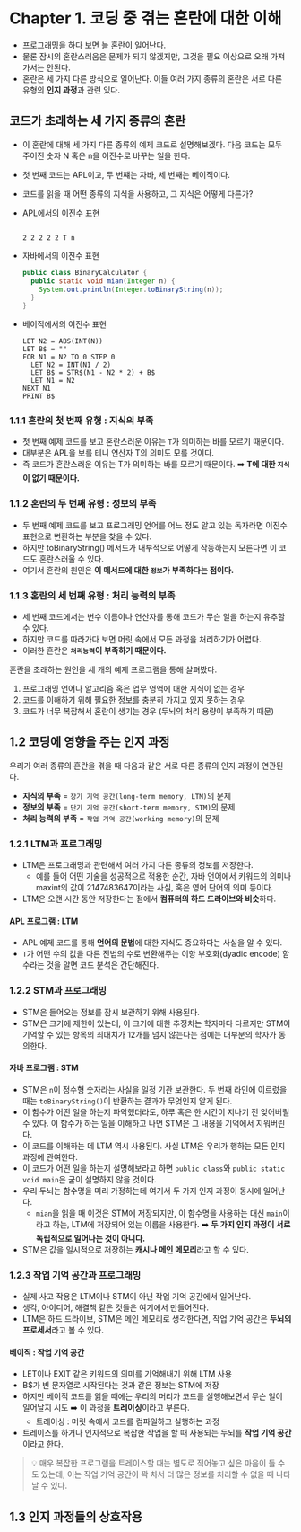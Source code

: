 # Chapter 1. 코딩 중 겪는 혼란에 대한 이해

- 프로그래밍을 하다 보면 늘 혼란이 일어난다.
- 물론 잠시의 혼란스러움은 문제가 되지 않겠지만, 그것을 필요 이상으로 오래 가져가서는 안된다.
- 혼란은 세 가지 다른 방식으로 일어난다. 이들 여러 가지 종류의 혼란은 서로 다른 유형의 **인지 과정**과 관련 있다.

## 코드가 초래하는 세 가지 종류의 혼란
- 이 혼란에 대해 세 가지 다른 종류의 예제 코드로 설명해보겠다. 다음 코드는 모두 주어진 숫자 N 혹은 n을 이진수로 바꾸는 일을 한다.
- 첫 번째 코드는 APL이고, 두 번쨰는 자바, 세 번째는 베이직이다.
- 코드를 읽을 때 어떤 종류의 지식을 사용하고, 그 지식은 어떻게 다른가?

- APL에서의 이진수 표현
  ```apl
  
  2 2 2 2 2 T n
  ```

- 자바에서의 이진수 표현
  ```java
  public class BinaryCalculator {
    public static void mian(Integer n) {
      System.out.println(Integer.toBinaryString(n));
    }
  }
  ```

- 베이직에서의 이진수 표현
  ```basic
  LET N2 = ABS(INT(N))
  LET B$ = ""
  FOR N1 = N2 TO 0 STEP 0
    LET N2 = INT(N1 / 2)
    LET B$ = STR$(N1 - N2 * 2) + B$
    LET N1 = N2
  NEXT N1
  PRINT B$
  ```

### 1.1.1 혼란의 첫 번째 유형 : 지식의 부족
- 첫 번째 예제 코드를 보고 혼란스러운 이유는 `T`가 의미하는 바를 모르기 때문이다.
- 대부분은 APL을 보를 테니 연산자 T의 의미도 모를 것이다.
- 즉 코드가 혼란스러운 이유는 T가 의미하는 바를 모르기 때문이다. ➡️ **T에 대한 `지식`이 없기 때문이다.**

### 1.1.2 혼란의 두 번째 유형 : 정보의 부족
- 두 번째 예제 코드를 보고 프로그래밍 언어를 어느 정도 알고 있는 독자라면 이진수 표현으로 변환하는 부분을 찾을 수 있다.
- 하지만 toBinaryString() 메서드가 내부적으로 어떻게 작동하는지 모른다면 이 코드도 혼란스러울 수 있다.
- 여기서 혼란의 원인은 **이 메서드에 대한 `정보`가 부족하다는 점이다.**

### 1.1.3 혼란의 세 번째 유형 : 처리 능력의 부족
- 세 번째 코드에서는 변수 이름이나 연산자를 통해 코드가 무슨 일을 하는지 유추할 수 있다.
- 하지만 코드를 따라가다 보면 머릿 속에서 모든 과정을 처리하기가 어렵다.
- 이러한 혼란은 **`처리능력`이 부족하기 때문이다.**


혼란을 초래하는 원인을 세 개의 예제 프로그램을 통해 살펴봤다.
1. 프로그래밍 언어나 알고리즘 혹은 업무 영역에 대한 지식이 없는 경우
2. 코드를 이해하기 위해 필요한 정보를 충분히 가지고 있지 못하는 경우
3. 코드가 너무 복잡해서 혼란이 생기는 경우 (두뇌의 처리 용량이 부족하기 때문)


## 1.2 코딩에 영향을 주는 인지 과정

우리가 여러 종류의 혼란을 겪을 때 다음과 같은 서로 다른 종류의 인지 과정이 연관된다.
- **지식의 부족** = `장기 기억 공간(long-term memory, LTM)`의 문제
- **정보의 부족** = `단기 기억 공간(short-term memory, STM)`의 문제
- **처리 능력의 부족** = `작업 기억 공간(working memory)`의 문제


### 1.2.1 LTM과 프로그래밍
- LTM은 프로그래밍과 관련해서 여러 가지 다른 종류의 정보를 저장한다.
  - 예를 들어 어떤 기술을 성공적으로 적용한 순간, 자바 언어에서 키워드의 의미나 maxint의 값이 2147483647이라는 사실, 혹은 영어 단어의 의미 등이다.
- LTM은 오랜 시간 동안 저장한다는 점에서 **컴퓨터의 하드 드라이브와 비슷**하다.

#### APL 프로그램 : LTM
- APL 예제 코드를 통해 **언어의 문법**에 대한 지식도 중요하다는 사실을 알 수 있다.
- `T`가 어떤 수의 값을 다른 진법의 수로 변환해주는 이항 부호화(dyadic encode) 함수라는 것을 알면 코드 분석은 간단해진다.

### 1.2.2 STM과 프로그래밍
- STM은 들어오는 정보를 잠시 보관하기 위해 사용된다.
- STM은 크기에 제한이 있는데, 이 크기에 대한 추정치는 학자마다 다르지만 STM이 기억할 수 있는 항목의 최대치가 12개를 넘지 않는다는 점에는 대부분의 학자가 동의한다.

#### 자바 프로그램 : STM
- STM은 `n`이 정수형 숫자라는 사실을 일정 기관 보관한다. 두 번째 라인에 이르렀을 때는 `toBinaryString()`이 반환하는 결과가 무엇인지 알게 된다.
- 이 함수가 어떤 일을 하는지 파악했더라도, 하루 혹은 한 시간이 지나기 전 잊어버릴 수 있다. 이 함수가 하는 일을 이해하고 나면 STM은 그 내용을 기억에서 지워버린다. 
- 이 코드를 이해하는 데 LTM 역시 사용된다. 사실 LTM은 우리가 행하는 모든 인지 과정에 관여한다.
- 이 코드가 어떤 일을 하는지 설명해보라고 하면 `public class`와 `public static void main`은 굳이 설명하지 않을 것이다.
- 우리 두뇌는 함수명을 미리 가정하는데 여기서 두 가지 인지 과정이 동시에 일어난다.
  - `mian`을 읽을 때 이것은 STM에 저장되지만, 이 함수명을 사용하는 대신 `main`이라고 하는, LTM에 저장되어 있는 이름을 사용한다.
  ➡️ **두 가지 인지 과정이 서로 독립적으로 일어나는 것이 아니다.**
- STM은 값을 일시적으로 저장하는 **캐시나 메인 메모리**라고 할 수 있다.


### 1.2.3 작업 기억 공간과 프로그래밍
- 실제 사고 작용은 LTM이나 STM이 아닌 작업 기억 공간에서 일어난다.
- 생각, 아이디어, 해결책 같은 것들은 여기에서 만들어진다.
- LTM은 하드 드라이브, STM은 메인 메모리로 생각한다면, 작업 기억 공간은 **두뇌의 프로세서**라고 볼 수 있다.
#### 베이직 : 작업 기억 공간
- LET이나 EXIT 같은 키워드의 의미를 기억해내기 위해 LTM 사용
- B$가 빈 문자열로 시작된다는 것과 같은 정보는 STM에 저장
- 하지만 베이직 코드를 읽을 때에는 우리의 머리가 코드를 실행해보면서 무슨 일이 일어날지 시도 ➡️ 이 과정을 **트레이싱**이라고 부른다.
  - 트레이싱 : 머릿 속에서 코드를 컴파일하고 실행하는 과정
- 트레이스를 하거나 인지적으로 복잡한 작업을 할 때 사용되는 두뇌를 **작업 기억 공간**이라고 한다.

> 💡 매우 복잡한 프로그램을 트레이스할 때는 별도로 적어놓고 싶은 마음이 들 수도 있는데, 이는 작업 기억 공간이 꽉 차서 더 많은 정보를 처리할 수 없을 때 나타날 수 있다.


## 1.3 인지 과정들의 상호작용

